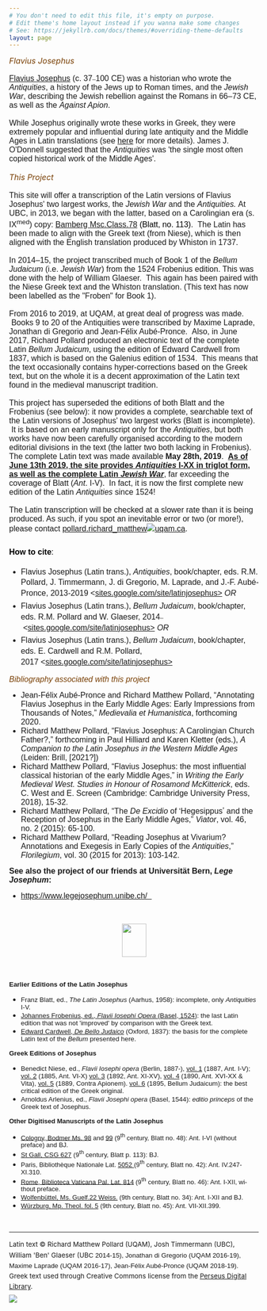 ```yaml
---
# You don't need to edit this file, it's empty on purpose.
# Edit theme's home layout instead if you wanna make some changes
# See: https://jekyllrb.com/docs/themes/#overriding-theme-defaults
layout: page
---
```


<div xmlns="https://www.w3.org/1999/xhtml" class="sites-layout-name-one-column-hf sites-layout-vbox"><div class="sites-layout-tile sites-tile-name-header"><div dir="ltr"><div><i><font color="#783f04" size="3">Flavius Josephus</font></i></div>
<div><br>
</div>
<div><font face="trebuchet ms, sans-serif" size="3"><a href="https://en.wikipedia.org/wiki/Josephus" target="_blank" rel="nofollow">Flavius Josephus</a> (c. 37</font><span style="font-family:Palatino Linotype,serif;background-color:transparent;font-size:10pt">–</span><span style="font-family:trebuchet ms,sans-serif;font-size:medium;background-color:transparent">100 CE) was a historian who wrote the <i>Antiquities</i>, a history of the Jews up to Roman times, and the <i>Jewish War</i>, describing&nbsp;</span><span style="background-color:transparent"><font face="trebuchet ms, sans-serif" size="3">the Jewish rebellion against the Romans in 66–73 CE, as well as the <i>Against Apion</i>.</font></span></div>
<div><span style="background-color:transparent"><font face="trebuchet ms, sans-serif" size="3"><br>
</font></span></div>
<div><span style="background-color:transparent"><font face="trebuchet ms, sans-serif" size="3">While Josephus originally wrote these works in Greek, they were extremely popular and influential during late antiquity and the Middle Ages in Latin translations&nbsp;(see <a href="https://sites.google.com/site/latinjosephus/background">here</a>&nbsp;for more details). James J. O'Donnell suggested that the <i>Antiquities </i>was '</font></span><span style="background-color:transparent"><font face="trebuchet ms, sans-serif" size="3">the single most often copied historical work of the Middle Ages'.</font></span></div>
<div><span style="background-color:transparent"><font face="trebuchet ms, sans-serif" size="3"><br>
</font></span></div>
<div><i><font color="#783f04" size="3">This Project</font></i></div>
<div><span style="background-color:transparent"><font face="trebuchet ms, sans-serif" size="3"><br>
</font></span></div>
<font face="trebuchet ms, sans-serif" size="3">This site will offer a transcription of the Latin versions of Flavius Josephus' two largest works, the <i>Jewish War&nbsp;</i>and the <i>Antiquities.</i>&nbsp;At UBC, in 2013, we began with the latter,&nbsp;based on a Carolingian era (s. IX<sup>med</sup>) copy:&nbsp;<span style="color:rgb(0,0,0)"><a href="https://bsbsbb.bsb.lrz.de/~db/0000/sbb00000114/images/" target="_blank" rel="nofollow">Bamberg Msc.Class.78</a><b>&nbsp;</b></span><span style="color:rgb(0,0,0)">(Blatt, no. 113)</span>. &nbsp;The Latin has been made to align with the Greek text (from Niese), which is then aligned with the English translation produced by Whiston in 1737.</font>
<div><font face="trebuchet ms, sans-serif" size="3"><br>
</font></div>
<div><font face="trebuchet ms, sans-serif" size="3">In 2014</font><span style="background-color:transparent"><font face="trebuchet ms, sans-serif" size="3">–15, the project transcribed much of Book 1 of the <i>Bellum Judaicum </i>(i.e. <i>Jewish War</i>) from the 1524 Frobenius edition. This was done with the help of William Glaeser. &nbsp;This again has been paired with the Niese Greek text and the Whiston translation. (This text has now been labelled as the "Froben" for Book 1).</font></span></div><div><span style="background-color:transparent"><font face="trebuchet ms, sans-serif" size="3"><br></font></span></div><div><span style="background-color:transparent"><font face="trebuchet ms, sans-serif" size="3">From 2016 to 2019, at UQAM, at great deal of progress was made. &nbsp;Books 9 to 20 of the Antiquities were transcribed by Maxime Laprade, Jonathan di Gregorio and Jean-Félix Aubé-Pronce. &nbsp;Also, in June 2017, Richard Pollard produced an electronic text of the complete Latin&nbsp;<i>Bellum Judaicum</i>, using the edition of Edward Cardwell from 1837, which is based on the Galenius edition of 1534. &nbsp;This means that the text occasionally contains hyper-corrections based on the Greek text, but on the whole it is a decent approximation of the Latin text found in the medieval manuscript tradition.</font></span></div>
<div><font face="trebuchet ms, sans-serif" size="3"><br>
</font><font face="trebuchet ms, sans-serif" size="3">This project has superseded the editions of both Blatt and the Frobenius (see below): it now provides a complete, searchable text of the Latin versions of Josephus' two largest works (Blatt is incomplete). &nbsp;It is based on an early manuscript only for the <i>Antiquities</i>, but both works have now been carefully organised according to the modern editorial divisions in the text (the latter two both lacking in Frobenius). The complete Latin text was made available <b>May 28th, 2019</b>.&nbsp;&nbsp;<b><u>As of June 13th 2019, the site provides&nbsp;<i>Antiquities </i>I-XX in triglot form, as well as the complete Latin&nbsp;<i>Jewish War</i></u></b>, far exceeding the coverage of Blatt (<i>Ant</i>. I-V).&nbsp; In fact, it is now the first complete new edition of the Latin&nbsp;<i>Antiquities </i>since 1524!<br>
<br>
The Latin transcription will be checked at a slower rate than it is being produced.  As such, if you spot an inevitable error or two (or more!), please contact&nbsp;</font><span style="background-color:transparent"><font face="trebuchet ms, sans-serif" size="3"><u>pollard.richard_matthew</u></font></span><u style="font-family:trebuchet ms,sans-serif;font-size:medium;background-color:transparent"><a href="https://sites.google.com/site/latinjosephus/home/at_symbol%5B1%5D.jpg?attredirects=0"><img border="0" src="https://sites.google.com/site/latinjosephus/_/rsrc/1373300820704/home/at_symbol%5B1%5D.jpg"></a></u><span style="font-size:10pt;background-color:transparent"><font face="trebuchet ms, sans-serif" size="3"><u>uqam.ca</u></font></span><span style="font-family:trebuchet ms,sans-serif;font-size:medium;background-color:transparent">.</span></div><div>
<div><b style="font-family:trebuchet ms,sans-serif;line-height:1.6;background-color:transparent"><font size="3"><br>
</font></b></div>
<div><font color="#000000" size="3"><b style="font-family:trebuchet ms,sans-serif;line-height:1.6;background-color:transparent">How to cite</b><span style="font-family:trebuchet ms,sans-serif;line-height:1.6;background-color:transparent">:</span></font></div>
<div><ul><li><font style="background-color:transparent"><span style="font-family:trebuchet ms,sans-serif;font-size:medium;line-height:1.6">Flavius Josephus (Latin trans.), </span><i style="font-family:trebuchet ms,sans-serif;font-size:medium;line-height:1.6">Antiquities</i><span style="line-height:1.6"><font face="trebuchet ms, sans-serif" size="3">, book/chapter, eds. R.M. Pollard, J. Timmermann, J. di Gregorio, M. Laprade, and J.-F. Aubé-Pronce, 2013-2019</font></span></font><font face="trebuchet ms, sans-serif" size="3" style="background-color:transparent"><span style="line-height:25.600000381469727px">&nbsp;</span><span style="line-height:1.6">&lt;</span><span style="line-height:21px"><u>sites.google.com/site/latinjosephus&gt;</u>&nbsp;<i>OR</i></span></font></li><li><font face="trebuchet ms, sans-serif" size="3" style="background-color:transparent"><span style="line-height:1.6">Flavius Josephus (Latin trans.),&nbsp;</span><span style="line-height:1.6"><i>Bellum Judaicum</i></span><span style="line-height:1.6">, book/chapter, eds. R.M. Pollard and W. Glaeser, 2014</span></font><span style="background-color:transparent;font-size:10pt;font-family:Palatino Linotype,serif">–</span><font face="trebuchet ms, sans-serif" size="3" style="background-color:transparent"><span style="line-height:25.6000003814697px">&nbsp;</span><span style="line-height:1.6">&lt;</span><span style="line-height:21px"><u>sites.google.com/site/latinjosephus&gt;</u>&nbsp;</span></font><i style="background-color:transparent;font-family:trebuchet ms,sans-serif;font-size:medium">OR</i></li><li><font face="trebuchet ms, sans-serif" size="3" style="background-color:transparent"><span style="line-height:1.6">Flavius Josephus (Latin trans.),&nbsp;</span><span style="line-height:1.6"><i>Bellum Judaicum</i></span><span style="line-height:1.6">, book/chapter, eds. E. Cardwell and R.M. Pollard, 2017</span></font><font face="trebuchet ms, sans-serif" size="3" style="background-color:transparent"><span style="line-height:25.6px">&nbsp;</span><span style="line-height:1.6">&lt;</span><span style="line-height:21px"><u>sites.google.com/site/latinjosephus&gt;</u></span></font></li></ul><div><font color="#783f04" face="trebuchet ms, sans-serif" size="3"><i>Bibliography associated with this project</i></font></div></div><div><ul><li><span style="font-family:trebuchet ms,sans-serif;font-size:16px">Jean-Félix Aubé-Pronce and Richard Matthew Pollard,&nbsp;</span><font face="trebuchet ms, sans-serif"><span style="font-size:16px">“Annotating Flavius Josephus in the Early Middle Ages: Early Impressions from Thousands of Notes,” <i>Medievalia et Humanistica</i>, forthcoming 2020.</span></font></li><li><span style="font-family:trebuchet ms,sans-serif;font-size:16px">Ric</span><font size="3"><span style="font-family:trebuchet ms,sans-serif">hard Matthe</span><font face="trebuchet ms, sans-serif">w Pollard,&nbsp;“</font></font><font face="trebuchet ms, sans-serif" size="3">Flavius Josephus: A Carolingian Church Father?,” forthcoming in Paul Hilliard and Karen Kletter (eds.), <i>A
Companion to the Latin Josephus in the Western Middle Ages</i> (Leiden: Brill, [2021?])&nbsp;</font></li><li><font face="trebuchet ms, sans-serif" size="3">Richard Matthew Pollard, “Flavius Josephus: the most influential classical historian of the early Middle Ages,” in&nbsp;<i>Writing the Early Medieval West. Studies in Honour of Rosamond McKitterick</i>, eds. C. West and E. Screen (Cambridge: Cambridge University Press, 2018), 15-32.</font></li><li><font face="trebuchet ms, sans-serif" size="3"><span style="line-height:107%">Richard Matthew Pollard,&nbsp;</span><span style="line-height:107%">“The <i>De Excidio</i> of ʻHegesippusʼ and the Reception of Josephus in the Early Middle Ages,” <i>Viator</i>, vol. 46, no. 2 (2015): 65-100.&nbsp;</span></font></li><li><font face="trebuchet ms, sans-serif" size="3"><span style="line-height:107%">Richard Matthew Pollard, “Reading Josephus at
Vivarium? Annotations and Exegesis in Early Copies of the <i>Antiquities</i>,” <i>Florilegium</i>,
vol. 30 (2015 for 2013): 103-142.&nbsp;</span></font></li></ul><div><font face="trebuchet ms, sans-serif" size="3"><b>See also the project of our friends at Universität Bern, <i>Lege Josephum</i>:</b></font></div></div><div><ul><li><font face="trebuchet ms, sans-serif" size="3"><a href="https://www.legejosephum.unibe.ch/" rel="nofollow">https://www.legejosephum.unibe.ch/&nbsp;&nbsp;</a></font></li></ul></div><div><br></div>
<div><font face="trebuchet ms, sans-serif"><br>
</font></div>
<div style="text-align:center"><font face="trebuchet ms, sans-serif">
<div style="display:block;text-align:center;margin-right:auto;margin-left:auto"><img border="0" height="67" src="https://sites.google.com/site/latinjosephus/_/rsrc/1431390464359/home/P%20-%20from%201513%20Liber%20Trium%20Virorum.jpg?height=67&amp;width=49" width="49"></div>
<br>
</font></div>
<div><font face="trebuchet ms, sans-serif"><br>
</font></div>
<div><font face="trebuchet ms, sans-serif"><br>
</font></div>
<div><b style="font-family:trebuchet ms,sans-serif;background-color:transparent;font-size:10pt">Earlier Editions of the Latin Josephus</b></div>
<div>
<ul><li><font face="trebuchet ms, sans-serif" style="background-color:transparent;font-size:10pt">Franz Blatt, ed.,&nbsp;</font><span style="background-color:transparent;font-size:10pt"><font face="trebuchet ms, sans-serif"><i>The Latin Josephus</i> (Aarhus, 1958): incomplete, only <i>Antiquities </i>I-V.</font></span></li>
<li><span style="background-color:transparent;font-size:10pt"><font face="trebuchet ms, sans-serif"><a href="https://books.google.ca/books?id=E_NCAAAAcAAJ&amp;pg=PA1" target="_blank">Johannes Frobenius, ed., <i>Flavii Iosephi Opera&nbsp;</i>(Basel, 1524)</a>: the last Latin edition that was not 'improved' by comparison with the Greek text.</font></span></li><li><span style="background-color:transparent;font-size:10pt"><font face="trebuchet ms, sans-serif"><a href="https://books.google.ca/books?id=zoENAAAAQAAJ&amp;lpg=PA395&amp;pg=PA1" target="_blank">Edward Cardwell, <i>De Bello Judaico</i></a>&nbsp;(Oxford, 1837): the basis for the complete Latin text of the <i>Bellum </i>presented here.</font></span></li></ul>
</div>
<div><b style="font-family:trebuchet ms,sans-serif;background-color:transparent;font-size:10pt">Greek Editions of Josephus</b></div>
<div>
<ul><li><span style="background-color:transparent;font-size:10pt;font-family:trebuchet ms,sans-serif">Benedict Niese, ed.,&nbsp;</span><i style="background-color:transparent;font-size:10pt;font-family:trebuchet ms,sans-serif">Flavii Iosephi opera</i><span style="background-color:transparent;font-size:10pt;font-family:trebuchet ms,sans-serif">&nbsp;(Berlin, 1887-),&nbsp;</span><a href="https://books.google.ca/books?id=mnBHAAAAYAAJ" style="background-color:transparent;font-size:10pt;font-family:trebuchet ms,sans-serif" target="_blank">vol. 1</a><span style="background-color:transparent;font-size:10pt;font-family:trebuchet ms,sans-serif">&nbsp;(1887, Ant. I-V); <a href="https://books.google.ca/books?id=EOoUAAAAQAAJ" target="_blank">vol. 2</a> (1885, Ant. VI-X)&nbsp;</span><a href="https://books.google.ca/books?id=KuoUAAAAQAAJ" style="background-color:transparent;font-size:10pt;font-family:trebuchet ms,sans-serif" target="_blank">vol. 3</a><span style="background-color:transparent;font-size:10pt;font-family:trebuchet ms,sans-serif">&nbsp;(1892, Ant. XI-XV),&nbsp;</span><a href="https://books.google.ca/books?id=W8diAAAAMAAJ" style="background-color:transparent;font-size:10pt;font-family:trebuchet ms,sans-serif" target="_blank">vol. 4</a><span style="background-color:transparent;font-size:10pt;font-family:trebuchet ms,sans-serif">&nbsp;(1890, Ant. XVI-XX &amp; Vita), <a href="https://books.google.ca/books?id=Y_AUAAAAQAAJ" target="_blank">vol. 5</a> (1889, Contra Apionem). <a href="https://books.google.ca/books?id=7d7fAAAAMAAJ&amp;pg=PA91" target="_blank">vol. 6</a> (1895, Bellum Judaicum): the best critical edition of the Greek original.</span></li>
<li><span style="background-color:transparent;font-size:10pt;font-family:trebuchet ms,sans-serif">Arnoldus Arlenius, ed.,&nbsp;</span><span style="background-color:transparent;font-size:10pt"><font face="trebuchet ms, sans-serif"><i>Flavii Josephi opera&nbsp;</i>(Basel, 1544): <i>editio princeps </i>of the Greek text of Josephus.</font></span></li></ul>
</div>
<div><b style="background-color:transparent;font-size:10pt"><font face="trebuchet ms, sans-serif" size="2">Other Digitised Manuscripts of the Latin Josephus</font></b></div>
<div>
<ul><li><a href="https://www.e-codices.unifr.ch/en/cb/0098" style="font-family:trebuchet ms,sans-serif;font-size:small;background-color:transparent" target="_blank" rel="nofollow">Cologny, Bodmer Ms. 98</a><span style="font-family:trebuchet ms,sans-serif;font-size:small;background-color:transparent">&nbsp;and </span><a href="https://www.e-codices.unifr.ch/en/list/one/cb/0099#tab_details" style="font-family:trebuchet ms,sans-serif;font-size:small;background-color:transparent" target="_blank" rel="nofollow">99</a><span style="font-family:trebuchet ms,sans-serif;font-size:small;background-color:transparent"> (9</span><sup style="font-family:trebuchet ms,sans-serif;background-color:transparent">th&nbsp;</sup><span style="font-family:trebuchet ms,sans-serif;font-size:small;background-color:transparent">century, Blatt no. 48): Ant. I-VI (without preface) and BJ.</span></li>
<li><font face="trebuchet ms, sans-serif" style="background-color:transparent;font-size:10pt"><a href="https://www.stgallplan.org/stgallmss/viewItem.do?ark=p21198-zz0026dh5s" target="_blank" rel="nofollow">St Gall, CSG 627</a>&nbsp;(</font><span style="background-color:transparent;font-size:small;font-family:trebuchet ms,sans-serif">9</span><sup style="background-color:transparent;font-family:trebuchet ms,sans-serif">th </sup><span style="background-color:transparent;font-size:10pt;font-family:trebuchet ms,sans-serif">century, Blatt p. 113): BJ.</span></li>
<li><span style="font-family:trebuchet ms,sans-serif;font-size:small;background-color:transparent">Paris, </span><span lang="FR-CA" style="font-family:trebuchet ms,sans-serif;font-size:small;background-color:transparent">Bibliothèque Nationale Lat. </span><a href="https://gallica.bnf.fr/ark:/12148/btv1b9067689z" style="font-family:trebuchet ms,sans-serif;font-size:small;background-color:transparent" rel="nofollow">5052 </a><span style="font-family:trebuchet ms,sans-serif;font-size:small;background-color:transparent">(9</span><sup style="font-family:trebuchet ms,sans-serif;background-color:transparent">th</sup><span style="font-family:trebuchet ms,sans-serif;font-size:small;background-color:transparent">
century, Blatt no. 42): Ant. IV.247-XI.310.</span></li>
<li><span lang="FR-CA" style="font-family:trebuchet ms,sans-serif;font-size:small;background-color:transparent"><a href="https://bibliotheca-laureshamensis-digital.de/bav/bav_pal_lat_814" target="_blank" rel="nofollow">Rome, Biblioteca Vaticana Pal. Lat. 814</a> (9</span><sup style="font-family:trebuchet ms,sans-serif;background-color:transparent">th</sup><span style="font-family:trebuchet ms,sans-serif;font-size:small;background-color:transparent"> </span><span lang="FR-CA" style="font-family:trebuchet ms,sans-serif;font-size:small;background-color:transparent">century, Blatt no. 46): Ant. I-XII, without preface.</span><span style="font-family:trebuchet ms,sans-serif;font-size:small;background-color:transparent">&nbsp;</span></li>
<li><a href="https://dbs.hab.de/mss/?list=ms&amp;id=22-weiss" style="font-family:trebuchet ms,sans-serif;font-size:small;background-color:transparent" target="_blank" rel="nofollow">Wolfenbüttel, Ms. Guelf.22 Weiss.</a><span style="font-family:trebuchet ms,sans-serif;font-size:small;background-color:transparent">&nbsp;(9th century, Blatt no. 34): Ant. I-XII and BJ.</span></li>
<li><a href="https://vb.uni-wuerzburg.de/ub/pageflip2.html?book=41667146&amp;page=2" style="font-family:trebuchet ms,sans-serif;font-size:small;background-color:transparent" target="_blank" rel="nofollow">Würzburg, Mp. Theol. fol. 5</a><span style="font-family:trebuchet ms,sans-serif;font-size:small;background-color:transparent"> (9th century, Blatt no. 45): Ant. VII-XII.399.</span></li></ul>
</div>
<div><br>
</div>
</div></div></div><div class="sites-layout-tile sites-tile-name-content-1"><div dir="ltr"><div><hr></div><div><span style="line-height:1.6;font-size:10pt">Latin text&nbsp;</span><span style="line-height:1.6;font-size:10pt">©</span><span style="line-height:1.6;font-size:10pt">&nbsp;Richard Matthew Pollard (UQAM), Josh Timmermann (UBC), William 'Ben' Glaeser (UB<font face="arial, sans-serif">C 2014-15), Jonathan di Gregorio (UQAM 2016-19), Maxime Laprade (UQAM 2016-17), Jean-Félix Aubé-Pronce (UQAM 2018-19)</font></span><font face="arial, sans-serif"><span style="font-size:10pt;line-height:1.6;background-color:transparent">.</span></font></div><div><span style="font-size:10pt;line-height:1.6">Greek text used through Creative Commons license from the&nbsp;</span><a href="https://www.perseus.tufts.edu/hopper/text?doc=Perseus:text:1999.01.0145" style="font-size:10pt;line-height:1.6" target="_blank" rel="nofollow">Perseus Digital Library</a><span style="font-size:10pt;line-height:1.6">.</span></div><img border="0" src="https://i.creativecommons.org/l/by-sa/3.0/us/88x31.png" style="font-size:10pt;display:block;margin-top:5px;margin-right:auto;margin-bottom:0px"><div><br></div></div></div><div class="sites-layout-tile sites-tile-name-footer sites-layout-empty-tile"><div dir="ltr"><br></div></div></div>
